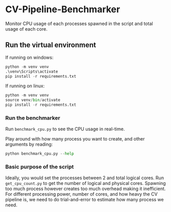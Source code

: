# CV-Pipeline-Benchmarker

Monitor CPU usage of each processes spawned in the script and total usage of each core.

## Run the virtual environment

If running on windows:

```python
python -m venv venv
.\venv\Scripts\activate
pip install -r requirements.txt
```

If running on linux:

```python
python -m venv venv
source venv/bin/activate
pip install -r requirements.txt
```

### Run the benchmarker

Run `benchmark_cpu.py` to see the CPU usage in real-time.

Play around with how many process you want to create, and other arguments by reading:

```python
python benchmark_cpu.py --help
```

### Basic purpose of the script

Ideally, you would set the processes between 2 and total logical cores.
Run `get_cpu_count.py` to get the number of logical and physical cores.
Spawning too much process however creates too much overhead making it inefficient.
For different processing power, number of cores, and how heavy the CV pipeline is, we need to do trial-and-error to estimate how many process we need.
